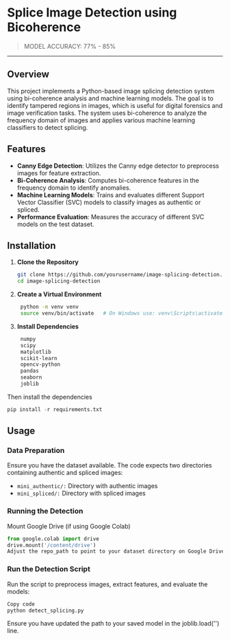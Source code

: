 # Splice Image Detection using Bicoherence

> MODEL ACCURACY: 77% - 85%

<hr />

## Overview

This project implements a Python-based image splicing detection system using bi-coherence analysis and machine learning models. The goal is to identify tampered regions in images, which is useful for digital forensics and image verification tasks. The system uses bi-coherence to analyze the frequency domain of images and applies various machine learning classifiers to detect splicing.

## Features

- **Canny Edge Detection**: Utilizes the Canny edge detector to preprocess images for feature extraction.
- **Bi-Coherence Analysis**: Computes bi-coherence features in the frequency domain to identify anomalies.
- **Machine Learning Models**: Trains and evaluates different Support Vector Classifier (SVC) models to classify images as authentic or spliced.
- **Performance Evaluation**: Measures the accuracy of different SVC models on the test dataset.

## Installation

1. **Clone the Repository**

   ```bash
   git clone https://github.com/yourusername/image-splicing-detection.git
   cd image-splicing-detection

2. **Create a Virtual Environment**

   ```bash
    python -m venv venv
    source venv/bin/activate   # On Windows use: venv\Scripts\activate

3. **Install Dependencies**

   ```txt
    numpy
    scipy  
    matplotlib
    scikit-learn
    opencv-python  
    pandas
    seaborn
    joblib

  Then install the dependencies

  ```python
  pip install -r requirements.txt
  ```

## Usage

### Data Preparation

Ensure you have the dataset available. The code expects two directories containing authentic and spliced images:

- `mini_authentic/:` Directory with authentic images
- `mini_spliced/:` Directory with spliced images

### Running the Detection
Mount Google Drive (if using Google Colab)

```py
from google.colab import drive
drive.mount('/content/drive')
Adjust the repo_path to point to your dataset directory on Google Drive.
```

### Run the Detection Script

Run the script to preprocess images, extract features, and evaluate the models:

```bash
Copy code
python detect_splicing.py
```

Ensure you have updated the path to your saved model in the joblib.load('') line.
